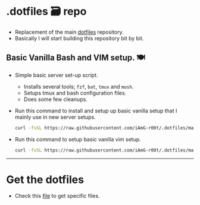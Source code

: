 # .dotfiles 🗃  repo

- Replacement of the main [dotfiles](https://github.com/iAmG-r00t/dotfiles) repository.
- Basically I will start building this repository bit by bit.

## Basic Vanilla Bash and VIM setup. 🍽

- Simple basic server set-up script.
  - Installs several tools; `fzf`, `bat`, `tmux` and `mosh`.
  - Setups tmux and bash configuration files.
  - Does some few cleanups.

- Run this command to install and setup up basic vanilla setup that I mainly use in new server setups.

  ```sh
  curl -fsSL https://raw.githubusercontent.com/iAmG-r00t/.dotfiles/main/servers.sh | bash
  ```
- Run this command to setup basic vanilla vim setup.

  ```sh
  curl -fsSL https://raw.githubusercontent.com/iAmG-r00t/.dotfiles/main/vim.sh | bash
  ```

---

# Get the dotfiles

- Check this [file](./quickgrab.md) to get specific files.
